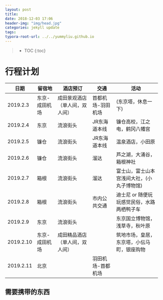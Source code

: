 ```yaml
---
layout: post
title: 
date: 2018-12-03 17:06
header-img: "img/head.jpg"
categories: jekyll update
tags:
typora-root-url: ../../yummyliu.github.io
---
```

> * TOC
{:toc}

# 行程计划

| 日期      | 留宿地        | 酒店预订                       | 交通              | 活动                                       |
| --------- | ------------- | ------------------------------ | ----------------- | ------------------------------------------ |
| 2019.2.3  | 东京-成田机场 | 成田景观酒店（单人间，双人间） | 首都机场-羽田机场 | (东京塔，休息一下)                         |
| 2019.2.4  | 东京          | 流浪街头                       | JR东海道本线      | 镰仓高校，江之电，鹤冈八幡宫               |
| 2019.2.5  | 镰仓          | 流浪街头                       | JR东海道本线      | 温泉酒店，小田原                           |
| 2019.2.6  | 镰仓          | 流浪街头                       | 溜达              | 芦之湖，大涌谷，箱根神社                   |
| 2019.2.7  | 箱根          | 流浪街头                       | 溜达              | 富士山，富士山本宫浅间大社，(小丸子博物馆) |
| 2019.2.8  | 箱根          | 流浪街头                       | 市内公共交通      | 迪士尼 or 随便玩玩感觉民俗，水路两栖鸭子车 |
| 2019.2.9  | 东京          | 流浪街头                       |                   | 东京国立博物馆，浅草寺，秋叶原             |
| 2019.2.10 | 东京-成田机场 | 成田精品酒店（单人间，双人间） |                   | 筑地市场，皇居，东京塔，小伝马町，银座购物 |
| 2019.2.11 | 北京          |                                | 羽田机场-首都机场 |                                            |



## 需要携带的东西